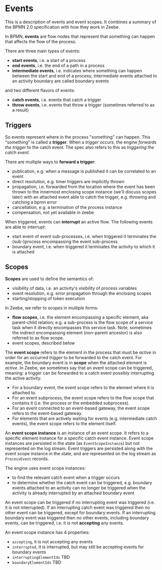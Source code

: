 # Events

This is a description of events and event scopes. It combines a summary of the BPMN 2.0 specification with how they work in Zeebe.

In BPMN, **events** are flow nodes that represent that something can happen that affects the flow of the process.

There are three main types of events:
- **start events**, i.e. a start of a process
- **end events**, i.e. the end of a path in a process
- **intermediate events**, i.e. indicates where something can happen between the start and end of a process; intermediate events attached to an activity boundary are called boundary events

and two different flavors of events:
- **catch events**, i.e. events that catch a trigger
- **throw events**, i.e. events that throw a trigger (sometimes referred to as a result)

## Triggers

So events represent where in the process "something" can happen. This "something" is called a **trigger**. When a *trigger occurs*, the engine *forwards the trigger* to the catch event. The spec also refers to this as *triggering the catch event*.

There are multiple ways to **forward a trigger**:
- publication, e.g. when a message is published it can be correlated to an event
- direct resolution, e.g. timer triggers are implicitly thrown
- propagation, i.e. forwarded from the location where the event has been thrown to the innermost enclosing scope instance (we'll discuss scopes later) with an attached event able to catch the trigger, e.g. throwing and catching a bpmn error
- cancellation, e.g. a termination of the process instance
- compensation, not yet available in zeebe

When triggered, events can **interrupt** an active flow. The following events are able to interrupt:
- start event of event sub-processes, i.e. when triggered it terminates the (sub-)process encompassing the event sub-process
- boundary event, i.e. when triggered it terminates the activity to which it is attached

## Scopes

**Scopes** are used to define the semantics of:
- visibility of data, i.e. an activity's visibility of process variables
- event resolution, e.g. error propagation through the enclosing scopes
- starting/stopping of token execution

In Zeebe, we refer to scopes in multiple forms:
- **flow scopes**, i.e. the element encompassing a specific element, aka parent-child relation; e.g. a sub-process is the flow scope of a service task when it directly encompasses this service task. Note, sometimes the indirect encompassing element (non-parent ancestor) is also referred to as flow scope.
- event scopes, described below

The **event scope** refers to the element in the process that must be *active* in order for an occurred *trigger* to be forwarded to the catch event. For example, the boundary event is in **scope** when the attached element is *active*. In Zeebe, we sometimes say that an event scope can be triggered, meaning: a trigger can be forwarded to a catch event possibly interrupting the active activity.
- For a boundary event, the event scope refers to the element where it is attached to.
- For an event subprocess, the event scope refers to the flow scope that contains it (i.e. the process or the embedded subprocess).
- For an event connected to an event-based gateway, the event scope refers to the event-based gateway.
- For elements that are actively waiting for events (e.g. intermediate catch events), the event scope refers to the element itself.

An **event scope instance** is an instance of an event scope. It refers to a specific element instance for a specific catch event instance. Event scope instances are persisted in the state (as `EventScopeInstance`) but not represented on the log stream. Event triggers are persisted along with the event scope instance in the state, and are represented on the log stream as `ProcessEvent` records.

The engine uses event scope instances:
- to find the relevant catch event when a trigger occurs
- to determine whether the catch event can be triggered, e.g. boundary events attached to an activity can no longer be triggered when the activity is already interrupted by an attached boundary event

An event scope can be triggered if no interrupting event was triggered (i.e. it is not interrupted). If an interrupting catch event was triggered then no other event can be triggered, except for boundary events. If an interrupting boundary event was triggered then no other events, including boundary events, can be triggered, i.e. it is not **accepting** any events.

An event scope instance has 4 properties:
- `accepting`, it is not accepting any events
- `interrupted`, it is interrupted, but may still be accepting events for boundary events
- `interruptingElementIds` TBD
- `boundaryElementIds` TBD

